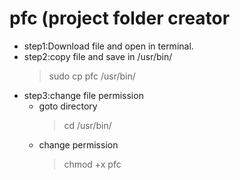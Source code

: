 # pfc (project folder creator

* step1:Download file and open in terminal.
* step2:copy file and save in /usr/bin/
	> sudo cp pfc /usr/bin/ 
* step3:change file permission
	* goto directory 
		> cd /usr/bin/ 
	* change permission  
		> chmod +x pfc 
	
